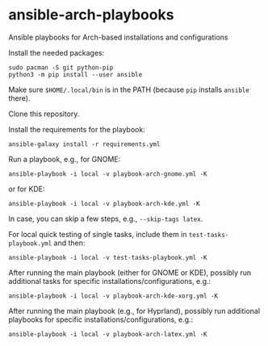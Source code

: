 # ansible-arch-playbooks
Ansible playbooks for Arch-based installations and configurations

Install the needed packages:

```
sudo pacman -S git python-pip
python3 -m pip install --user ansible
```

Make sure `$HOME/.local/bin` is in the PATH (because `pip` installs `ansible` there).

Clone this repository.

Install the requirements for the playbook:

```
ansible-galaxy install -r requirements.yml
```

Run a playbook, e.g., for GNOME:

```
ansible-playbook -i local -v playbook-arch-gnome.yml -K
```

or for KDE:

```
ansible-playbook -i local -v playbook-arch-kde.yml -K
```

In case, you can skip a few steps, e.g., `--skip-tags latex`.

For local quick testing of single tasks, include them in `test-tasks-playbook.yml` and then:

```
ansible-playbook -i local -v test-tasks-playbook.yml -K
```

After running the main playbook (either for GNOME or KDE), possibly run additional tasks for specific installations/configurations, e.g.:

```
ansible-playbook -i local -v playbook-arch-kde-xorg.yml -K
```

After running the main playbook (e.g., for Hyprland), possibly run additional playbooks for specific installations/configurations, e.g.:

```
ansible-playbook -i local -v playbook-arch-latex.yml -K
```
